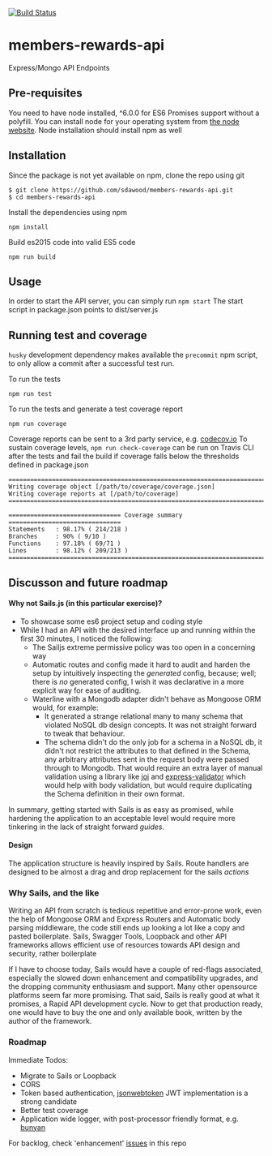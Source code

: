 [![Build Status](https://travis-ci.org/sdawood/members-rewards-api.png?branch=master)](https://travis-ci.org/sdawood/members-rewards-api)

# members-rewards-api
Express/Mongo API Endpoints

## Pre-requisites
You need to have node installed, ^6.0.0 for ES6 Promises support without a polyfill.
You can install node for your operating system from [the node website](https://nodejs.org/).
Node installation should install npm as well

## Installation

Since the package is not yet available on npm, clone the repo using git

```
$ git clone https://github.com/sdawood/members-rewards-api.git
$ cd members-rewards-api
```

Install the dependencies using npm

```
npm install
```

Build es2015 code into valid ES5 code

```
npm run build
```

## Usage

In order to start the API server, you can simply run ```npm start```
The start script in package.json points to dist/server.js


## Running test and coverage

`husky` development dependency makes available the `precommit` npm script, to only allow a commit after a successful test run.

To run the tests

```
npm run test
```

To run the tests and generate a test coverage report
```
npm run coverage
```
Coverage reports can be sent to a 3rd party service, e.g. [codecov.io](http://codecov.io)
To sustain coverage levels, ```npm run check-coverage``` can be run on Travis CLI after the tests and fail the build if coverage falls below the thresholds defined in package.json

```
=============================================================================
Writing coverage object [/path/to/coverage/coverage.json]
Writing coverage reports at [/path/to/coverage]
=============================================================================

=============================== Coverage summary ===============================
Statements   : 98.17% ( 214/218 )
Branches     : 90% ( 9/10 )
Functions    : 97.18% ( 69/71 )
Lines        : 98.12% ( 209/213 )
================================================================================
```
## Discusson and future roadmap
#### Why not Sails.js (in this particular exercise)?
* To showcase some es6 project setup and coding style
* While I had an API with the desired interface up and running within the first 30 minutes, I noticed the following:
  * The Sailjs extreme permissive policy was too open in a concerning way
  * Automatic routes and config made it hard to audit and harden the setup by intuitively inspecting the *generated* config, because; well; there is *no* generated config, I wish it was declarative in a more explicit way for ease of auditing.
  * Waterline with a Mongodb adapter didn't behave as Mongoose ORM would, for example:
    - It generated a strange relational many to many schema that violated NoSQL db design concepts. It was not straight forward to tweak that behaviour.
    - The schema didn't do the only job for a schema in a NoSQL db, it didn't not restrict the attributes to that defined in the Schema, any arbitrary attributes sent in the request body were passed through to Mongodb. That would require an extra layer of manual validation using a library like [joi](https://www.npmjs.com/package/joi) and [express-validator](https://www.npmjs.com/package/express-validator
) which would help with body validation, but would require duplicating the Schema definition in their own format.

In summary, getting started with Sails is as easy as promised, while hardening the application to an acceptable level would require more tinkering in the lack of straight forward *guides*.

#### Design
The application structure is heavily inspired by Sails. Route handlers are designed to be almost a drag and drop replacement for the sails *actions*

### Why Sails, and the like
Writing an API from scratch is tedious repetitive and error-prone work, even the help of Mongoose ORM and Express Routers and Automatic body parsing middleware, the code still ends up looking a lot like a copy and pasted boilerplate.
Sails, Swagger Tools, Loopback and other API frameworks allows efficient use of resources towards API design and security, rather boilerplate

If I have to choose today, Sails would have a couple of red-flags associated, especially the slowed down enhancement and compatibility upgrades, and the dropping community enthusiasm and support. Many other opensource platforms seem far more promising.
That said, Sails is really good at what it promises, a Rapid API development cycle. Now to get that production ready, one would have to buy the one and only available book, written by the author of the framework.

### Roadmap
Immediate Todos:
* Migrate to Sails or Loopback
* CORS
* Token based authentication, [jsonwebtoken](https://www.npmjs.com/package/jsonwebtoken) JWT implementation is a strong candidate
* Better test coverage
* Application wide logger, with post-processor friendly format, e.g. [bunyan](https://www.npmjs.com/package/bunyan)

For backlog, check 'enhancement' [issues](https://github.com/sdawood/members-rewards-api/issues) in this repo



